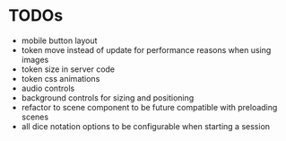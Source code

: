 # TODOs

- mobile button layout
- token move instead of update for performance reasons when using images
- token size in server code
- token css animations
- audio controls
- background controls for sizing and positioning
- refactor to scene component to be future compatible with preloading scenes
- all dice notation options to be configurable when starting a session